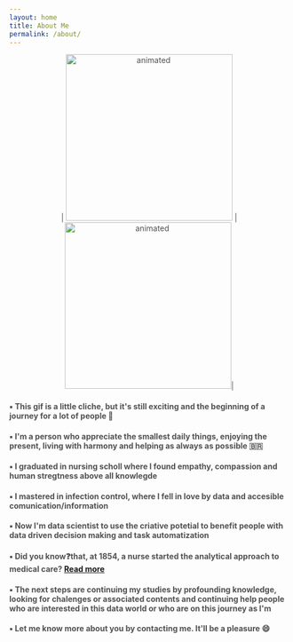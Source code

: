 ```yaml
---
layout: home
title: About Me
permalink: /about/
---
```


<p align=center> 
 | <img src="https://media4.giphy.com/media/cACmN9YBnrV9KyK6nG/giphy.gif?cid=ecf05e4766vbcycjyubog8674zfaz9vepsv6c9l8byf92c69&rid=giphy.gif&ct=g" alt="animated" width="300" height="300"/> | <img src="https://media4.giphy.com/media/fedryX7dMGMe6lgqDm/giphy.gif?cid=ecf05e470o0ozcr946mob49yz2dr2mk2bpuvgroyo0wzzlv2&rid=giphy.gif&ct=g" alt="animated" width="300" height="300"/>| 
</p>  

<body style="color: #515151">
 <h4>▪️ This gif is a little cliche, but it's still exciting and the beginning of a journey for a lot of people 🧙
  <br>
 <h4>▪️ I'm a person who appreciate the smallest daily things, enjoying the present, living with harmony and helping as always as possible 🇧🇷
 <br>
 <h4>▪️ I graduated in nursing scholl where I found empathy, compassion and human stregtness above all knowlegde 
 <br>
 <h4>▪️ I mastered in infection control, where I fell in love by data and accesible comunication/information 
 <br>
 <h4>▪️ Now I'm data scientist to use the criative potetial to benefit people with data driven decision making and task automatization 
 <br>
 <h4>▪️ Did you know❓that, at 1854, a nurse started the analytical approach to medical care? <a href="https://www.sciencemuseum.org.uk/objects-and-stories/florence-nightingale-pioneer-statistician"> Read more </a>
<br>
 <h4>▪️ The next steps are continuing my studies by profounding knowledge, looking for chalenges or associated contents and continuing help people who are interested in this data world or who are on this journey as I'm 
<br>
 <h4>▪️ Let me know more about you by contacting me. It'll be a pleasure 😄
